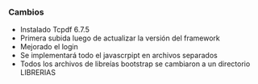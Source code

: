 <h3>Cambios</h3>
<ul>
    <li>Instalado Tcpdf 6.7.5</li>
    <li>Primera subida luego de actualizar la versión del framework</li>
    <li>Mejorado el login</li>
    <li>Se implementará todo el javascrpipt en archivos separados</li>
    <li>Todos los archivos de libreías bootstrap se cambiaron a un directorio LIBRERIAS</li>
</ul>